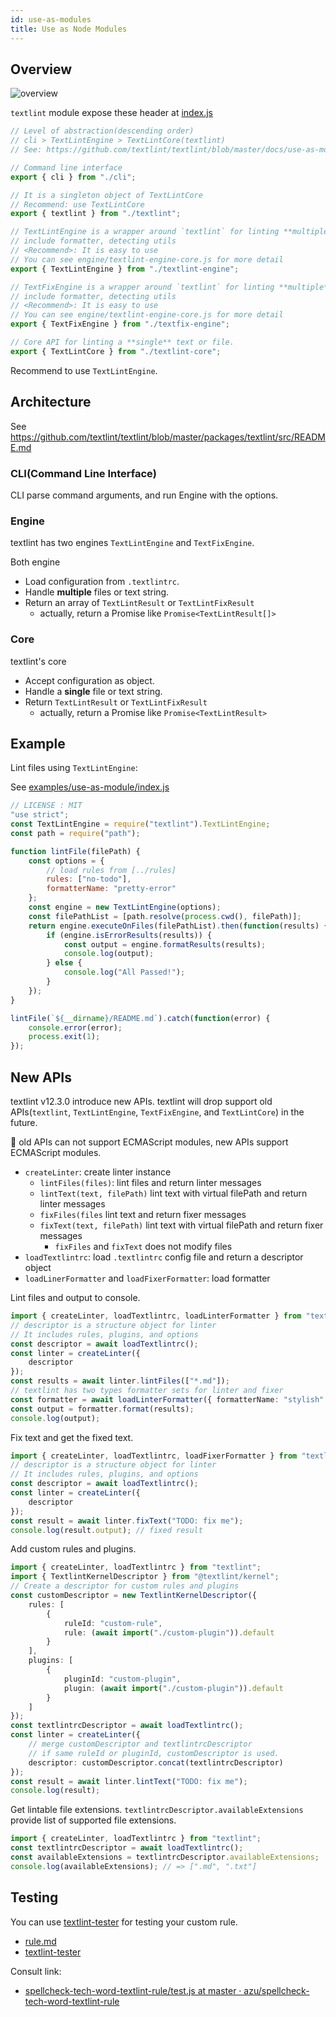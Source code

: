 ```yaml
---
id: use-as-modules
title: Use as Node Modules
---
```


## Overview

![overview](assets/architecture.png)

`textlint` module expose these header at [index.js](https://github.com/textlint/textlint/blob/master/packages/textlint/src/index.ts)

```js
// Level of abstraction(descending order)
// cli > TextLintEngine > TextLintCore(textlint)
// See: https://github.com/textlint/textlint/blob/master/docs/use-as-modules.md

// Command line interface
export { cli } from "./cli";

// It is a singleton object of TextLintCore
// Recommend: use TextLintCore
export { textlint } from "./textlint";

// TextLintEngine is a wrapper around `textlint` for linting **multiple** files
// include formatter, detecting utils
// <Recommend>: It is easy to use
// You can see engine/textlint-engine-core.js for more detail
export { TextLintEngine } from "./textlint-engine";

// TextFixEngine is a wrapper around `textlint` for linting **multiple** files
// include formatter, detecting utils
// <Recommend>: It is easy to use
// You can see engine/textlint-engine-core.js for more detail
export { TextFixEngine } from "./textfix-engine";

// Core API for linting a **single** text or file.
export { TextLintCore } from "./textlint-core";
```

Recommend to use `TextLintEngine`.

## Architecture

See <https://github.com/textlint/textlint/blob/master/packages/textlint/src/README.md>

### CLI(Command Line Interface)

CLI parse command arguments, and run Engine with the options.

### Engine

textlint has two engines `TextLintEngine` and `TextFixEngine`.

Both engine

- Load configuration from `.textlintrc`.
- Handle **multiple** files or text string.
- Return an array of `TextLintResult` or `TextLintFixResult`
    - actually, return a Promise like `Promise<TextLintResult[]>`

### Core

textlint's core

- Accept configuration as object.
- Handle a **single** file or text string.
- Return `TextLintResult` or `TextLintFixResult`
    - actually, return a Promise like `Promise<TextLintResult>`

## Example

Lint files using `TextLintEngine`:

See [examples/use-as-module/index.js](https://github.com/textlint/textlint/blob/master/examples/use-as-module/index.js)

```js
// LICENSE : MIT
"use strict";
const TextLintEngine = require("textlint").TextLintEngine;
const path = require("path");

function lintFile(filePath) {
    const options = {
        // load rules from [../rules]
        rules: ["no-todo"],
        formatterName: "pretty-error"
    };
    const engine = new TextLintEngine(options);
    const filePathList = [path.resolve(process.cwd(), filePath)];
    return engine.executeOnFiles(filePathList).then(function(results) {
        if (engine.isErrorResults(results)) {
            const output = engine.formatResults(results);
            console.log(output);
        } else {
            console.log("All Passed!");
        }
    });
}

lintFile(`${__dirname}/README.md`).catch(function(error) {
    console.error(error);
    process.exit(1);
});
```

## New APIs

textlint v12.3.0 introduce new APIs.
textlint will drop support old APIs(`textlint`, `TextLintEngine`, `TextFixEngine`, and `TextLintCore`) in the future.

:memo: old APIs can not support ECMAScript modules, new APIs support ECMAScript modules.

- `createLinter`: create linter instance
    - `lintFiles(files)`: lint files and return linter messages
    - `lintText(text, filePath)` lint text with virtual filePath and return linter messages
    - `fixFiles(files` lint text and return fixer messages
    - `fixText(text, filePath)` lint text with virtual filePath and return fixer messages
        - `fixFiles` and `fixText` does not modify files
- `loadTextlintrc`: load `.textlintrc` config file and return a descriptor object
- `loadLinerFormatter` and `loadFixerFormatter`: load formatter

Lint files and output to console.

```ts
import { createLinter, loadTextlintrc, loadLinterFormatter } from "textlint";
// descriptor is a structure object for linter
// It includes rules, plugins, and options
const descriptor = await loadTextlintrc();
const linter = createLinter({
    descriptor
});
const results = await linter.lintFiles(["*.md"]);
// textlint has two types formatter sets for linter and fixer
const formatter = await loadLinterFormatter({ formatterName: "stylish" })
const output = formatter.format(results);
console.log(output);
```

Fix text and get the fixed text.

```ts
import { createLinter, loadTextlintrc, loadFixerFormatter } from "textlint";
// descriptor is a structure object for linter
// It includes rules, plugins, and options
const descriptor = await loadTextlintrc();
const linter = createLinter({
    descriptor
});
const result = await linter.fixText("TODO: fix me");
console.log(result.output); // fixed result
```

Add custom rules and plugins.

```ts
import { createLinter, loadTextlintrc } from "textlint";
import { TextlintKernelDescriptor } from "@textlint/kernel";
// Create a descriptor for custom rules and plugins
const customDescriptor = new TextlintKernelDescriptor({
    rules: [
        {
            ruleId: "custom-rule",
            rule: (await import("./custom-plugin")).default
        }
    ],
    plugins: [
        {
            pluginId: "custom-plugin",
            plugin: (await import("./custom-plugin")).default
        }
    ]
});
const textlintrcDescriptor = await loadTextlintrc();
const linter = createLinter({
    // merge customDescriptor and textlintrcDescriptor
    // if same ruleId or pluginId, customDescriptor is used.
    descriptor: customDescriptor.concat(textlintrcDescriptor)
});
const result = await linter.lintText("TODO: fix me");
console.log(result);
```

Get lintable file extensions.
`textlintrcDescriptor.availableExtensions` provide list of supported file extensions.

```ts
import { createLinter, loadTextlintrc } from "textlint";
const textlintrcDescriptor = await loadTextlintrc();
const availableExtensions = textlintrcDescriptor.availableExtensions;
console.log(availableExtensions); // => [".md", ".txt"]
```

## Testing

You can use [textlint-tester](https://www.npmjs.com/package/textlint-tester) for testing your custom rule.

- [rule.md](./rule.md)
- [textlint-tester](https://www.npmjs.com/package/textlint-tester "textlint-tester")

Consult link:

- [spellcheck-tech-word-textlint-rule/test.js at master · azu/spellcheck-tech-word-textlint-rule](https://github.com/azu/textlint-rule-spellcheck-tech-word/blob/master/test/test.js "spellcheck-tech-word-textlint-rule/test.js at master · azu/spellcheck-tech-word-textlint-rule")

